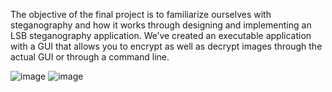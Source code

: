 The objective of the final project is to familiarize ourselves with steganography and how it works through designing and implementing an LSB steganography application. We’ve created an executable application with a GUI that allows you to encrypt as well as decrypt images through the actual GUI or through a command line.

![image](https://user-images.githubusercontent.com/32147519/173513054-a5653c5a-809b-441c-8f9c-c34479b36616.png)
![image](https://user-images.githubusercontent.com/32147519/173513095-4c1170eb-1134-4b32-a71f-b0012c1c36ba.png)


